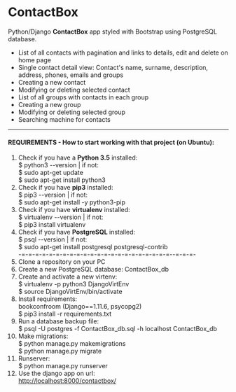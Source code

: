 # ContactBox
Python/Django <b>ContactBox</b> app styled with Bootstrap using PostgreSQL database.
- List of all contacts with pagination and links to details, edit and delete on home page
- Single contact detail view: Contact's name, surname, description, address, phones, emails and groups
- Creating a new contact
- Modifying or deleting selected contact
- List of all groups with contacts in each group
- Creating a new group
- Modifying or deleting selected group
- Searching machine for contacts

<hr/>

#### REQUIREMENTS - How to start working with that project (on Ubuntu):
1. Check if you have a <b>Python 3.5</b> installed:<br/> 
$ python3 --version | if not: <br/>
$ sudo apt-get update <br/>
$ sudo apt-get install python3
2. Check if you have <b>pip3</b> installed: <br/> 
$ pip3 --version | if not: <br/> 
$ sudo apt-get install -y python3-pip
3. Check if you have <b>virtualenv</b> installed: <br/>
$ virtualenv --version | if not: <br/>
$ pip3 install virtualenv
4. Check if you have <b>PostgreSQL</b> installed: <br/>
$ psql --version | if not: <br/>
$ sudo apt-get install postgresql postgresql-contrib
<br/> -=-=-=-=-=-=-=-=-=-=-=-=-=-=-=-=-=-=-=-=-=-=--=-=-=-
5. Clone a repository on your PC
6. Create a new PostgreSQL database: ContactBox_db
7. Create and activate a new virtenv: <br/>
$ virtualenv -p python3 DjangoVirtEnv <br/>
$ source DjangoVirtEnv/bin/activate
8. Install requirements: <br/>bookconfroom
(Django==1.11.6, psycopg2) <br/>
$ pip3 install -r requirements.txt
9. Run a database backup file: <br/>
$ psql -U postgres -f ContactBox_db.sql -h localhost ContactBox_db
10. Make migrations: <br/>
$ python manage.py makemigrations <br/>
$ python manage.py migrate
11. Runserver: <br/>
$ python manage.py runserver
12. Use the django app on url: <br/>
<a href="http://localhost:8000/contactbox/">http://localhost:8000/contactbox/</a>


